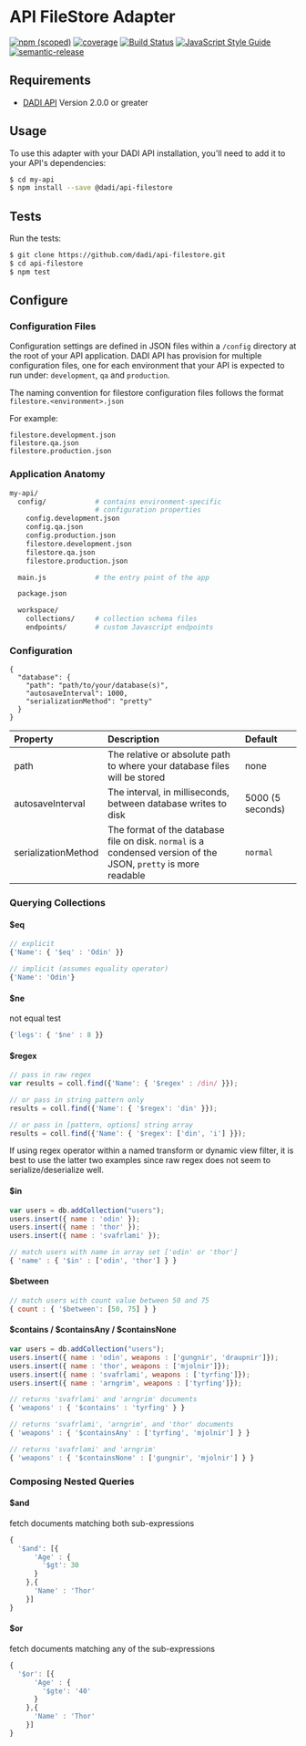 # API FileStore Adapter

[![npm (scoped)](https://img.shields.io/npm/v/@dadi/api-filestore.svg?maxAge=10800&style=flat-square)](https://www.npmjs.com/package/@dadi/api-filestore)
[![coverage](https://img.shields.io/badge/coverage-93%25-brightgreen.svg?style=flat-square)](https://github.com/dadi/api-filestore)
[![Build Status](https://travis-ci.org/dadi/api-filestore.svg?branch=master)](https://travis-ci.org/dadi/api-filestore)
[![JavaScript Style Guide](https://img.shields.io/badge/code%20style-standard-brightgreen.svg?style=flat-square)](http://standardjs.com/)
[![semantic-release](https://img.shields.io/badge/%20%20%F0%9F%93%A6%F0%9F%9A%80-semantic--release-e10079.svg?style=flat-square)](https://github.com/semantic-release/semantic-release)

## Requirements

* [DADI API](https://www.npmjs.com/package/@dadi/api) Version 2.0.0 or greater

## Usage

To use this adapter with your DADI API installation, you'll need to add it to your API's dependencies:

```bash
$ cd my-api
$ npm install --save @dadi/api-filestore
```

## Tests

Run the tests:

```bash
$ git clone https://github.com/dadi/api-filestore.git
$ cd api-filestore
$ npm test
```

## Configure

### Configuration Files

Configuration settings are defined in JSON files within a `/config` directory at the root of your API application. DADI API has provision for multiple configuration files, one for each environment that your API is expected to run under: `development`, `qa` and `production`.

The naming convention for filestore configuration files follows the format `filestore.<environment>.json`

For example:

```
filestore.development.json
filestore.qa.json
filestore.production.json
```

### Application Anatomy

```sh
my-api/
  config/            # contains environment-specific
                     # configuration properties
    config.development.json
    config.qa.json
    config.production.json
    filestore.development.json
    filestore.qa.json
    filestore.production.json

  main.js            # the entry point of the app

  package.json

  workspace/
    collections/     # collection schema files
    endpoints/       # custom Javascript endpoints

```

### Configuration

```
{
  "database": {
    "path": "path/to/your/database(s)",
    "autosaveInterval": 1000,
    "serializationMethod": "pretty"
  }
}
```

Property | Description | Default
:--------|:------------|:-------
path | The relative or absolute path to where your database files will be stored | none
autosaveInterval | The interval, in milliseconds, between database writes to disk | 5000 (5 seconds)
serializationMethod | The format of the database file on disk. `normal` is a condensed version of the JSON, `pretty` is more readable | `normal`

### Querying Collections

#### $eq

```js
// explicit
{'Name': { '$eq' : 'Odin' }}

// implicit (assumes equality operator)
{'Name': 'Odin'}
```

#### $ne

not equal test

```js
{'legs': { '$ne' : 8 }}
```

#### $regex

```js
// pass in raw regex
var results = coll.find({'Name': { '$regex' : /din/ }});

// or pass in string pattern only
results = coll.find({'Name': { '$regex': 'din' }});

// or pass in [pattern, options] string array
results = coll.find({'Name': { '$regex': ['din', 'i'] }});
```

If using regex operator within a named transform or dynamic view filter, it is best to use the latter two examples since raw regex does not seem to serialize/deserialize well.

#### $in

```js
var users = db.addCollection("users");
users.insert({ name : 'odin' });
users.insert({ name : 'thor' });
users.insert({ name : 'svafrlami' });

// match users with name in array set ['odin' or 'thor']
{ 'name' : { '$in' : ['odin', 'thor'] } }
```

#### $between

```js
// match users with count value between 50 and 75
{ count : { '$between': [50, 75] } }
```

#### $contains / $containsAny / $containsNone

```js
var users = db.addCollection("users");
users.insert({ name : 'odin', weapons : ['gungnir', 'draupnir']});
users.insert({ name : 'thor', weapons : ['mjolnir']});
users.insert({ name : 'svafrlami', weapons : ['tyrfing']});
users.insert({ name : 'arngrim', weapons : ['tyrfing']});

// returns 'svafrlami' and 'arngrim' documents
{ 'weapons' : { '$contains' : 'tyrfing' } }

// returns 'svafrlami', 'arngrim', and 'thor' documents
{ 'weapons' : { '$containsAny' : ['tyrfing', 'mjolnir'] } }

// returns 'svafrlami' and 'arngrim'
{ 'weapons' : { '$containsNone' : ['gungnir', 'mjolnir'] } }

```

### Composing Nested Queries

#### $and
fetch documents matching both sub-expressions

```js
{
  '$and': [{
      'Age' : {
        '$gt': 30
      }
    },{
      'Name' : 'Thor'
    }]
}
```

#### $or
fetch documents matching any of the sub-expressions

```js
{
  '$or': [{
      'Age' : {
        '$gte': '40'
      }
    },{
      'Name' : 'Thor'
    }]
}
```